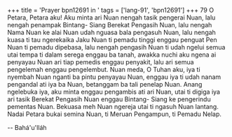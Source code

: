 +++
title = 'Prayer bpn12691 in '
tags = ['lang-91', 'bpn12691']
+++
79	O Petara, Petara aku! Aku minta ari Nuan nengah tasik pengerai Nuan, lalu nengah penampak Bintang- Siang Berekat Pengasih Nuan, lalu nengah Nama Nuan ke alai Nuan udah nguasa bala pengasuh Nuan, lalu nengah kuasa ti tau ngerekaika Jaku Nuan ti pemadu tinggi enggau penguat Pen Nuan ti pemadu dipebasa, lalu nengah pengasih Nuan ti udah ngelui semua utai tempa ti dalam serega enggau ba tanah, awakka nuchi aku ngena ai penyayau Nuan ari tiap pemedis enggau penyakit, lalu ari semua pengelemah enggau pengelembut.
Nuan meda, O Tuhan aku, iya ti nyembah Nuan nganti ba pintu penyayau Nuan, enggau iya ti udah nanam pengandal ati iya ba Nuan, betanggam ba tali penelap Nuan. Anang ngelebuka iya, aku minta enggau pengambis ati ari Nuan, utai ti digiga iya ari tasik Berekat Pengasih Nuan enggau Bintang- Siang ke pengerindu pementas Nuan.
Bekuasa meh Nuan ngereja utai ti ngasuh Nuan lantang. Nadai Petara bukai semina Nuan, ti Meruan Pengampun, ti Pemadu Nelap.

-- Bahá'u'lláh
